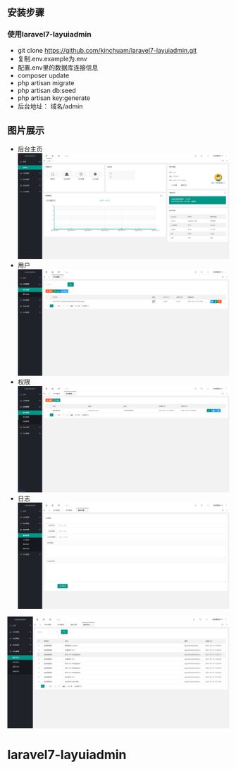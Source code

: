 
## 安装步骤
### 使用laravel7-layuiadmin
- git clone  https://github.com/kinchuam/laravel7-layuiadmin.git
- 复制.env.example为.env
- 配置.env里的数据库连接信息
- composer update
- php artisan migrate
- php artisan db:seed
- php artisan key:generate
- 后台地址： 域名/admin

## 图片展示
- 后台主页
![Image text](https://raw.githubusercontent.com/kinchuam/laravel7-layuiadmin/master/public/images/11.png?raw=true)
- 用户
![Image text](https://raw.githubusercontent.com/kinchuam/laravel7-layuiadmin/master/public/images/12.png?raw=true)
- 权限
![Image text](https://raw.githubusercontent.com/kinchuam/laravel7-layuiadmin/master/public/images/13.png?raw=true)
- 日志
![Image text](https://raw.githubusercontent.com/kinchuam/laravel7-layuiadmin/master/public/images/14.png?raw=true)

![Image text](https://raw.githubusercontent.com/kinchuam/laravel7-layuiadmin/master/public/images/15.png?raw=true)
# laravel7-layuiadmin
